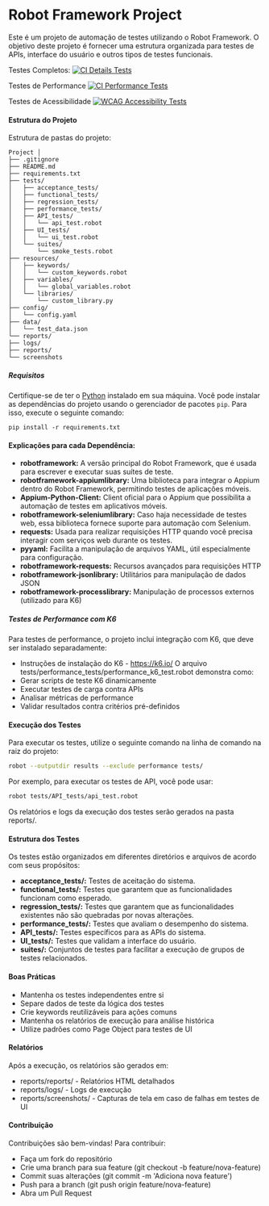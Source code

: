 # Robot Framework Project
Este é um projeto de automação de testes utilizando o Robot Framework. O objetivo deste projeto é fornecer uma estrutura organizada para testes de APIs, interface do usuário e outros tipos de testes funcionais.

Testes Completos: [![CI Details Tests](https://github.com/AnacAntunes/RobotFramework_modelo/actions/workflows/ci_details_tests.yml/badge.svg)](https://github.com/AnacAntunes/RobotFramework_modelo/actions/workflows/ci_details_tests.yml)

Testes de Performance [![CI Performance Tests](https://github.com/AnacAntunes/RobotFramework_modelo/actions/workflows/ci_performance_tests.yml/badge.svg)](https://github.com/AnacAntunes/RobotFramework_modelo/actions/workflows/ci_performance_tests.yml)

Testes de Acessibilidade [![WCAG Accessibility Tests](https://github.com/AnacAntunes/RobotFramework_modelo/actions/workflows/ci_accessibility_tests.yml/badge.svg)](https://github.com/AnacAntunes/RobotFramework_modelo/actions/workflows/ci_accessibility_tests.yml)

#### Estrutura do Projeto
Estrutura de pastas do projeto:
```
Project │ 
├── .gitignore
├── README.md
├── requirements.txt
├── tests/
│   ├── acceptance_tests/
│   ├── functional_tests/
│   ├── regression_tests/
│   ├── performance_tests/
│   ├── API_tests/
│   │   └── api_test.robot
│   ├── UI_tests/
│   │   └── ui_test.robot
│   └── suites/
│       └── smoke_tests.robot
├── resources/
│   ├── keywords/
│   │   └── custom_keywords.robot
│   ├── variables/
│   │   └── global_variables.robot
│   └── libraries/
│       └── custom_library.py
├── config/
│   └── config.yaml
├── data/
│   └── test_data.json
└── reports/
├── logs/
├── reports/
└── screenshots
```

##### Requisitos
Certifique-se de ter o [Python](https://www.python.org/) instalado em sua máquina. Você pode instalar as dependências do projeto usando o gerenciador de pacotes `pip`. Para isso, execute o seguinte comando:

```
pip install -r requirements.txt
```

#### Explicações para cada Dependência:

- **robotframework:** A versão principal do Robot Framework, que é usada para escrever e executar suas suítes de teste.
- **robotframework-appiumlibrary:** Uma biblioteca para integrar o Appium dentro do Robot Framework, permitindo testes de aplicações móveis.
- **Appium-Python-Client:** Client oficial para o Appium que possibilita a automação de testes em aplicativos móveis.
- **robotframework-seleniumlibrary:** Caso haja necessidade de testes web, essa biblioteca fornece suporte para automação com Selenium.
- **requests:** Usada para realizar requisições HTTP quando você precisa interagir com serviços web durante os testes.
- **pyyaml:** Facilita a manipulação de arquivos YAML, útil especialmente para configuração.
- **robotframework-requests:** Recursos avançados para requisições HTTP
- **robotframework-jsonlibrary:** Utilitários para manipulação de dados JSON
- **robotframework-processlibrary:** Manipulação de processos externos (utilizado para K6)

##### Testes de Performance com K6
Para testes de performance, o projeto inclui integração com K6, que deve ser instalado separadamente:
- Instruções de instalação do K6 - https://k6.io/
O arquivo tests/performance_tests/performance_k6_test.robot demonstra como:
- Gerar scripts de teste K6 dinamicamente
- Executar testes de carga contra APIs
- Analisar métricas de performance
- Validar resultados contra critérios pré-definidos

#### Execução dos Testes
Para executar os testes, utilize o seguinte comando na linha de comando na raiz do projeto:
```bash
robot --outputdir results --exclude performance tests/
```
Por exemplo, para executar os testes de API, você pode usar:

```bash
robot tests/API_tests/api_test.robot
```

Os relatórios e logs da execução dos testes serão gerados na pasta reports/.


#### Estrutura dos Testes
Os testes estão organizados em diferentes diretórios e arquivos de acordo com seus propósitos:

- **acceptance_tests/:** Testes de aceitação do sistema.
- **functional_tests/:** Testes que garantem que as funcionalidades funcionam como esperado.
- **regression_tests/:** Testes que garantem que as funcionalidades existentes não são quebradas por novas alterações.
- **performance_tests/:** Testes que avaliam o desempenho do sistema.
- **API_tests/:** Testes específicos para as APIs do sistema.
- **UI_tests/:** Testes que validam a interface do usuário.
- **suites/:** Conjuntos de testes para facilitar a execução de grupos de testes relacionados.

#### Boas Práticas
- Mantenha os testes independentes entre si
- Separe dados de teste da lógica dos testes
- Crie keywords reutilizáveis para ações comuns
- Mantenha os relatórios de execução para análise histórica
- Utilize padrões como Page Object para testes de UI

#### Relatórios
Após a execução, os relatórios são gerados em:
- reports/reports/ - Relatórios HTML detalhados
- reports/logs/ - Logs de execução
- reports/screenshots/ - Capturas de tela em caso de falhas em testes de UI

#### Contribuição
Contribuições são bem-vindas! Para contribuir:
- Faça um fork do repositório
- Crie uma branch para sua feature (git checkout -b feature/nova-feature)
- Commit suas alterações (git commit -m 'Adiciona nova feature')
- Push para a branch (git push origin feature/nova-feature)
- Abra um Pull Request
